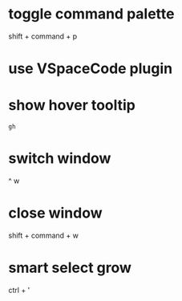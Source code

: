 # toggle command palette
shift + command + p

# use VSpaceCode plugin

# show hover tooltip
`gh`

# switch window
^ w

# close window
shift + command + w

# smart select grow
ctrl + '